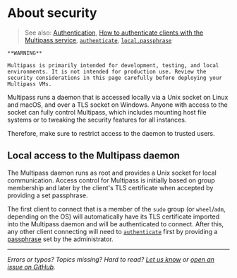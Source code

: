 # About security
> See also: [Authentication](/explanation/authentication), [How to authenticate clients with the Multipass service](/how-to-guides/customise-multipass/authenticate-clients-with-the-multipass-service), [`authenticate`](/reference/command-line-interface/authenticate), [`local.passphrase`](/reference/settings/local-passphrase)

```{caution}
**WARNING**

Multipass is primarily intended for development, testing, and local environments. It is not intended for production use. Review the security considerations in this page carefully before deploying your Multipass VMs.
```

Multipass runs a daemon that is accessed locally via a Unix socket on Linux and macOS, and over a TLS socket on Windows. Anyone with access to the socket can fully control Multipass, which includes mounting host file systems or to tweaking the security features for all instances.

Therefore, make sure to restrict access to the daemon to trusted users.

## Local access to the Multipass daemon

The Multipass daemon runs as root and provides a Unix socket for local communication. Access control for Multipass is initially based on group membership and later by the client's TLS certificate when accepted by providing a set passphrase.

The first client to connect that is a member of the `sudo` group (or `wheel`/`adm`, depending on the OS) will automatically have its TLS certificate imported into the Multipass daemon and will be authenticated to connect.  After this, any other client connecting will need to [`authenticate`](/reference/command-line-interface/authenticate) first by providing a [passphrase](/reference/settings/local-passphrase) set by the administrator.

---

*Errors or typos? Topics missing? Hard to read? <a href="https://docs.google.com/forms/d/e/1FAIpQLSd0XZDU9sbOCiljceh3rO_rkp6vazy2ZsIWgx4gsvl_Sec4Ig/viewform?usp=pp_url&entry.317501128=https://multipass.run/docs/about-security" target="_blank">Let us know</a> or <a href="https://github.com/canonical/multipass/issues/new/choose" target="_blank">open an issue on GitHub</a>.*


